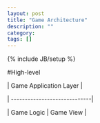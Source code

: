 ```yaml
---
layout: post
title: "Game Architecture"
description: ""
category: 
tags: []
---
```

{% include JB/setup %}

#High-level

| Game Application Layer |

| -----------------------------|

| Game Logic |  Game View |